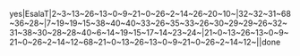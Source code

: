 yes|EsalaT|2~3~13~26~13~0~9~21~0~26~2~14~26~20~10~|32~32~31~68~36~28~|7~19~19~15~38~40~40~33~26~35~33~26~30~29~29~26~32~31~38~30~28~28~40~6~14~19~15~17~14~23~24~|21~0~13~26~13~0~9~21~0~26~2~14~12~68~21~0~13~26~13~0~9~21~0~26~2~14~12~||done
